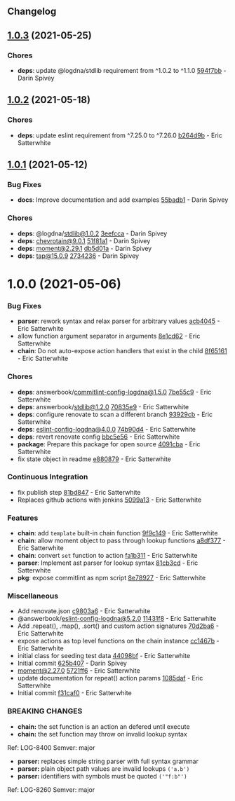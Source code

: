 ## Changelog

## [1.0.3](https://github.com/logdna/setup-chain-node/compare/v1.0.2...v1.0.3) (2021-05-25)


### Chores

* **deps**: update @logdna/stdlib requirement from ^1.0.2 to ^1.1.0 [594f7bb](https://github.com/logdna/setup-chain-node/commit/594f7bb218f36b018785ecbd0510ab1af6938da0) - Darin Spivey

## [1.0.2](https://github.com/logdna/setup-chain-node/compare/v1.0.1...v1.0.2) (2021-05-18)


### Chores

* **deps**: update eslint requirement from ^7.25.0 to ^7.26.0 [b264d9b](https://github.com/logdna/setup-chain-node/commit/b264d9bd2e751b0560942c4a55fababf6536ee6c) - Eric Satterwhite

## [1.0.1](https://github.com/logdna/setup-chain-node/compare/v1.0.0...v1.0.1) (2021-05-12)


### Bug Fixes

* **docs**: Improve documentation and add examples [55badb1](https://github.com/logdna/setup-chain-node/commit/55badb18bb2ab60e1b58d621d329c9f8fd33a823) - Darin Spivey


### Chores

* **deps**: @logdna/stdlib@1.0.2 [3eefcca](https://github.com/logdna/setup-chain-node/commit/3eefcca930722414d2b8bbe9cc7f22151c79a67b) - Darin Spivey
* **deps**: chevrotain@9.0.1 [51f81a1](https://github.com/logdna/setup-chain-node/commit/51f81a19617cc8bfe42ce8d234d91991b2d7a1c1) - Darin Spivey
* **deps**: moment@2.29.1 [db5d01a](https://github.com/logdna/setup-chain-node/commit/db5d01a55e949e331b1f1bb3c994b77e0457d162) - Darin Spivey
* **deps**: tap@15.0.9 [2734236](https://github.com/logdna/setup-chain-node/commit/273423615b42e01b41037552d577cf46f9c41a91) - Darin Spivey

# 1.0.0 (2021-05-06)


### Bug Fixes

* **parser**: rework syntax and relax parser for arbitrary values [acb4045](https://github.com/logdna/setup-chain-node/commit/acb4045cbd43ec2aab73c0129b97c1f1cff782f1) - Eric Satterwhite
* allow function argument separator in arguments [8e1cd62](https://github.com/logdna/setup-chain-node/commit/8e1cd62ea85ce7b81fb49d597045b92f5b4a7c89) - Eric Satterwhite
* **chain**: Do not auto-expose action handlers that exist in the child [8f65161](https://github.com/logdna/setup-chain-node/commit/8f65161c41106f1f2d13ff03abaac2477f2c8992) - Eric Satterwhite


### Chores

* **deps**: answerbook/commitlint-config-logdna@1.5.0 [7be55c9](https://github.com/logdna/setup-chain-node/commit/7be55c971c3fc23f7986a19068fddd8d6f0a911c) - Eric Satterwhite
* **deps**: answerbook/stdlib@1.2.0 [70835e9](https://github.com/logdna/setup-chain-node/commit/70835e9f5175731585fde47cdde9869bfe3fca6e) - Eric Satterwhite
* **deps**: configure renovate to scan a different branch [93929cb](https://github.com/logdna/setup-chain-node/commit/93929cb2f3abda75206154153309d336b32ca3f8) - Eric Satterwhite
* **deps**: eslint-config-logdna@4.0.0 [74b90d4](https://github.com/logdna/setup-chain-node/commit/74b90d4b028d37773e11de64d7d635b63eb43bd4) - Eric Satterwhite
* **deps**: revert renovate config [bbc5e56](https://github.com/logdna/setup-chain-node/commit/bbc5e564bc061080d875f522107849f0a99b4eb3) - Eric Satterwhite
* **package**: Prepare this package for open source [4091cba](https://github.com/logdna/setup-chain-node/commit/4091cbaf891e688cbcabe5a04e5b45f3eba6cc42) - Eric Satterwhite
* fix state object in readme [e880879](https://github.com/logdna/setup-chain-node/commit/e880879876761056b5ed1b335830fe6f5ac6a294) - Eric Satterwhite


### Continuous Integration

* fix publish step [81bd847](https://github.com/logdna/setup-chain-node/commit/81bd84716081a13883616e6a97cc543ceb1de001) - Eric Satterwhite
* Replaces github actions with jenkins [5099a13](https://github.com/logdna/setup-chain-node/commit/5099a13c55ad5bde580b87945e6c8573976fecc3) - Eric Satterwhite


### Features

* **chain**: add `template` built-in chain function [9f9c149](https://github.com/logdna/setup-chain-node/commit/9f9c149e54e5d6ea4aa4e7bdf78f979feb3b2e2e) - Eric Satterwhite
* **chain**: allow moment object to pass through lookup functions [a8df377](https://github.com/logdna/setup-chain-node/commit/a8df3771502cfab1537db144c3a232d0568589f3) - Eric Satterwhite
* **chain**: convert `set` function to action [fa1b311](https://github.com/logdna/setup-chain-node/commit/fa1b311c8c8715f769819807e198fd6af6dbc387) - Eric Satterwhite
* **parser**: Implement ast parser for lookup syntax [81cb3cd](https://github.com/logdna/setup-chain-node/commit/81cb3cd0f0a22fdb60f0536417f6ab515eb4d8dd) - Eric Satterwhite
* **pkg**: expose commitlint as npm script [8e78927](https://github.com/logdna/setup-chain-node/commit/8e78927803aa68b22baf10307ea427097ade8078) - Eric Satterwhite


### Miscellaneous

* Add renovate.json [c9803a6](https://github.com/logdna/setup-chain-node/commit/c9803a696d405c043d5bd5c6c2c7af587cc44600) - Eric Satterwhite
* @answerbook/eslint-config-logdna@5.2.0 [11431f8](https://github.com/logdna/setup-chain-node/commit/11431f832502b61fa1cb780527e81f2a4a8c731c) - Eric Satterwhite
* Add .repeat(), .map(), .sort() and custom action signatures [70d2ba6](https://github.com/logdna/setup-chain-node/commit/70d2ba696a87450f326367575b3e0d9f5b5d6212) - Eric Satterwhite
* expose actions as top level functions on the chain instance [cc1467b](https://github.com/logdna/setup-chain-node/commit/cc1467ba050bd44d19edc96536d8fa416da019e9) - Eric Satterwhite
* initial class for seeding test data [44098bf](https://github.com/logdna/setup-chain-node/commit/44098bf602cdc694d46f9b64de1b059c65e297e7) - Eric Satterwhite
* Initial commit [625b407](https://github.com/logdna/setup-chain-node/commit/625b407569ea078459ae12ea90395fac8b63c054) - Darin Spivey
* moment@2.27.0 [5721ff6](https://github.com/logdna/setup-chain-node/commit/5721ff6008cecbb37e6f97e2484be03cb1d99cc0) - Eric Satterwhite
* update documentation for repeat() action params [1085daf](https://github.com/logdna/setup-chain-node/commit/1085daf64e33f6da51e1fb57de288dc3cdaaaead) - Eric Satterwhite
* Initial commit [f31caf0](https://github.com/logdna/setup-chain-node/commit/f31caf034ba122cb1c00a32848782a99ac013501) - Eric Satterwhite


### **BREAKING CHANGES**

* **chain:** the set function is an action an defered until execute
* **chain:** the set function may throw on invalid lookup syntax

Ref: LOG-8400
Semver: major
* **parser:** replaces simple string parser with full syntax grammar
* **parser:** plain object path values are invalid lookups `('a.b')`
* **parser:** identifiers with symbols must be quoted `('"f:b"')`

Ref: LOG-8260
Semver: major
